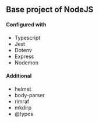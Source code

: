 ## Base project of NodeJS

#### Configured with

- Typescript
- Jest
- Dotenv
- Express
- Nodemon

#### Additional

- helmet
- body-parser
- rimraf
- mkdirp
- @types